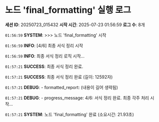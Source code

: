 # 노드 'final_formatting' 실행 로그

**세션 ID**: 20250723_015432
**시작 시간**: 2025-07-23 01:56:59
**로그 수**: 8개

`01:56:59` **SYSTEM**: >>> 노드 'final_formatting' 시작

`01:56:59` **INFO**: [4/6] 최종 서식 정리 시작

`01:56:59` **INFO**: 최종 서식 정리 로직 시작...

`01:57:21` **SUCCESS**: 최종 서식 정리 완료.

`01:57:21` **SUCCESS**: 최종 서식 정리 완료 (길이: 12592자)

`01:57:21` **DEBUG**:   - formatted_report: (내용이 길어 생략됨)

`01:57:21` **DEBUG**:   - progress_message: 4/6: 서식 정리 완료. 최종 각주 처리 시작...

`01:57:21` **SYSTEM**: 노드 'final_formatting' 완료 (소요시간: 21.93초)

